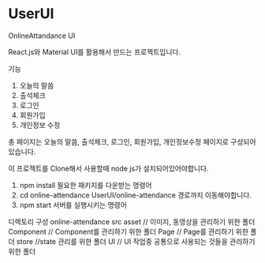 # UserUI
OnlineAttandance UI

React.js와 Material UI를 활용해서 만드는 프로젝트입니다.

기능
  1. 오늘의 말씀
  2. 출석체크
  3. 로그인
  4. 회원가입
  5. 개인정보 수정
 
 총 페이지는 오늘의 말씀, 출석체크, 로그인, 회원가입, 개인정보수정 페이지로 구성되어있습니다.
 
이 프로젝트를 Clone해서 사용할때
node js가 설치되어있어야합니다.

1. npm install
  필요한 패키지를 다운받는 명령어
2. cd online-attendance
  UserUI/online-attendance 경로까지 이동해야합니다.
3. npm start
  서버를 실행시키는 명령어

디렉토리 구성
online-attendance
  src
    asset // 이미지, 동영상을 관리하기 위한 폴더
    Component // Component를 관리하기 위한 폴더
    Page // Page를 관리하기 위한 폴더
    store //state 관리를 위한 폴더
    UI // UI 작업중 공통으로 사용되는 것들을 관리하기 위한 폴더
